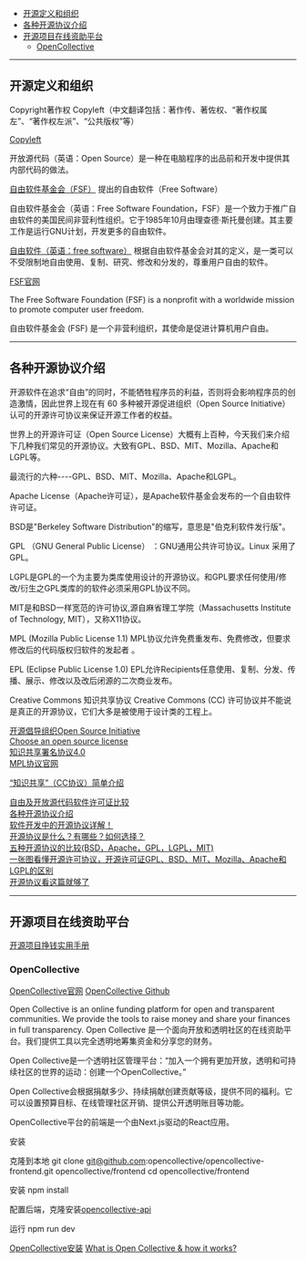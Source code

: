 - [开源定义和组织](#开源定义和组织)
- [各种开源协议介绍](#各种开源协议介绍)
- [开源项目在线资助平台](#开源项目在线资助平台)
  - [OpenCollective](#OpenCollective)


---------------------------------------------------------------------------------------------------------------------
## 开源定义和组织

Copyright著作权
Copyleft（中文翻译包括：著作传、著佐权、“著作权属左”、“著作权左派”、“公共版权”等）

[Copyleft](https://zh.wikipedia.org/wiki/Copyleft)


开放源代码（英语：Open Source）是一种在电脑程序的出品前和开发中提供其内部代码的做法。

[自由软件基金会（FSF）](https://zh.wikipedia.org/wiki/%E8%87%AA%E7%94%B1%E8%BD%AF%E4%BB%B6%E5%9F%BA%E9%87%91%E4%BC%9A) 提出的自由软件（Free Software）  

自由软件基金会（英语：Free Software Foundation，FSF）是一个致力于推广自由软件的美国民间非营利性组织。它于1985年10月由理查德·斯托曼创建。其主要工作是运行GNU计划，开发更多的自由软件。

[自由软件（英语：free software）](https://zh.wikipedia.org/wiki/%E8%87%AA%E7%94%B1%E8%BD%AF%E4%BB%B6) 根据自由软件基金会对其的定义，是一类可以不受限制地自由使用、复制、研究、修改和分发的，尊重用户自由的软件。


[FSF官网](https://www.fsf.org/)  

The Free Software Foundation (FSF) is a nonprofit with a worldwide mission to promote computer user freedom.

自由软件基金会 (FSF) 是一个非营利组织，其使命是促进计算机用户自由。




---------------------------------------------------------------------------------------------------------------------

## 各种开源协议介绍

开源软件在追求“自由”的同时，不能牺牲程序员的利益，否则将会影响程序员的创造激情，因此世界上现在有 60 多种被开源促进组织（Open Source Initiative）认可的开源许可协议来保证开源工作者的权益。

世界上的开源许可证（Open Source License）大概有上百种，今天我们来介绍下几种我们常见的开源协议。大致有GPL、BSD、MIT、Mozilla、Apache和LGPL等。

最流行的六种----GPL、BSD、MIT、Mozilla、Apache和LGPL。



Apache License（Apache许可证），是Apache软件基金会发布的一个自由软件许可证。

BSD是"Berkeley Software Distribution"的缩写，意思是"伯克利软件发行版"。

GPL （GNU General Public License） ：GNU通用公共许可协议。Linux 采用了 GPL。

LGPL是GPL的一个为主要为类库使用设计的开源协议。和GPL要求任何使用/修改/衍生之GPL类库的的软件必须采用GPL协议不同。

MIT是和BSD一样宽范的许可协议,源自麻省理工学院（Massachusetts Institute of Technology, MIT），又称X11协议。

MPL (Mozilla Public License 1.1)
MPL协议允许免费重发布、免费修改，但要求修改后的代码版权归软件的发起者 。

EPL (Eclipse Public License 1.0)
EPL允许Recipients任意使用、复制、分发、传播、展示、修改以及改后闭源的二次商业发布。

Creative Commons 知识共享协议
Creative Commons (CC) 许可协议并不能说是真正的开源协议，它们大多是被使用于设计类的工程上。



[开源倡导组织Open Source Initiative](https://opensource.org/licenses)  
[Choose an open source license](https://choosealicense.com/)  
[知识共享署名协议4.0](https://creativecommons.org/licenses/by/4.0/deed.zh)  
[MPL协议官网](https://www.mozilla.org/en-US/MPL/)  

[“知识共享”（CC协议）简单介绍](https://zhuanlan.zhihu.com/p/20641764)



[自由及开放源代码软件许可证比较](https://zh.wikipedia.org/wiki/%E8%87%AA%E7%94%B1%E5%8F%8A%E9%96%8B%E6%94%BE%E5%8E%9F%E5%A7%8B%E7%A2%BC%E8%BB%9F%E9%AB%94%E8%A8%B1%E5%8F%AF%E8%AD%89%E6%AF%94%E8%BC%83)  
[各种开源协议介绍](https://www.runoob.com/w3cnote/open-source-license.html)  
[软件开发中的开源协议详解！](https://segmentfault.com/a/1190000039841123)  
[开源协议是什么？有哪些？如何选择？](http://c.biancheng.net/view/2947.html)  
[五种开源协议的比较(BSD，Apache，GPL，LGPL，MIT)](https://www.huaweicloud.com/articles/8e50d8498458f6ff319199d194772114.html)  
[一张图看懂开源许可协议，开源许可证GPL、BSD、MIT、Mozilla、Apache和LGPL的区别](https://blog.csdn.net/testcs_dn/article/details/38496107)  
[开源协议看这篇就够了](https://zhuanlan.zhihu.com/p/257405682)  


---------------------------------------------------------------------------------------------------------------------
## 开源项目在线资助平台

[开源项目挣钱实用手册](https://juejin.cn/post/6844903516792700935)




### OpenCollective

[OpenCollective官网](https://opencollective.com/)
[OpenCollective Github](https://github.com/opencollective/opencollective)
[]()
[]()
[]()

Open Collective is an online funding platform for open and transparent communities. We provide the tools to raise money and share your finances in full transparency.
Open Collective 是一个面向开放和透明社区的在线资助平台。我们提供工具以完全透明地筹集资金和分享您的财务。


Open Collective是一个透明社区管理平台：“加入一个拥有更加开放，透明和可持续社区的世界的运动：创建一个OpenCollective。”

Open Collective会根据捐献多少、持续捐献创建贡献等级，提供不同的福利。它可以设置预算目标、在线管理社区开销、提供公开透明账目等功能。

OpenCollective平台的前端是一个由Next.js驱动的React应用。



安装

克隆到本地
git clone git@github.com:opencollective/opencollective-frontend.git opencollective/frontend
cd opencollective/frontend

安装
npm install

配置后端，克隆安装[opencollective-api](https://github.com/opencollective/opencollective-api)

运行
npm run dev



[OpenCollective安装](https://madewith.cn/137)
[What is Open Collective & how it works?](https://medium.com/open-collective/what-is-open-collective-how-it-works-c51bacc73d94)


